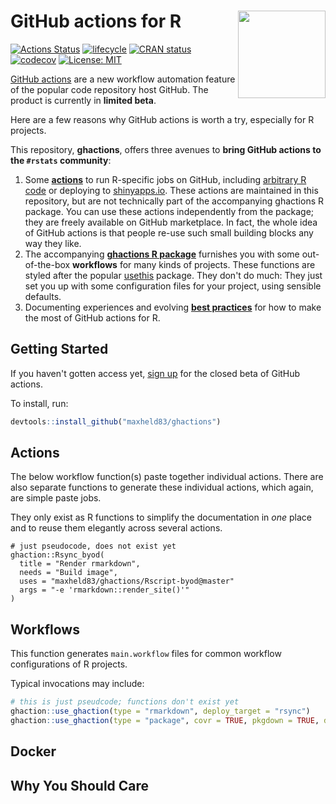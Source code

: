 # GitHub actions for R <img src="https://github.com/maxheld83/ghactions/blob/master/logo.png?raw=true" align="right" height=140/>

[![Actions Status](https://wdp9fww0r9.execute-api.us-west-2.amazonaws.com/production/badge/maxheld83/ghactions)](https://github.com/maxheld83/ghactions/actions)
[![lifecycle](https://img.shields.io/badge/lifecycle-experimental-orange.svg)](https://www.tidyverse.org/lifecycle/#experimental)
[![CRAN status](https://www.r-pkg.org/badges/version/ghactions)](https://cran.r-project.org/package=ghactions)
[![codecov](https://codecov.io/gh/maxheld83/ghactions/branch/master/graph/badge.svg)](https://codecov.io/gh/maxheld83/ghactions)
[![License: MIT](https://img.shields.io/github/license/maxheld83/ghactions.svg?style=flat)](https://opensource.org/licenses/MIT)

[GitHub actions](https://github.com/features/actions) are a new workflow automation feature of the popular code repository host GitHub.
The product is currently in **limited beta**.

Here are a few reasons why GitHub actions is worth a try, especially for R projects.

This repository, **ghactions**, offers three avenues to **bring GitHub actions to the `#rstats` community**:

1. Some [**actions**](#actions) to run R-specific jobs on GitHub, including [arbitrary R code](http://www.maxheld.de/ghactions/articles/rscript-byod.html) or deploying to [shinyapps.io](http://shinyapps.io).
  These actions are maintained in this repository, but are not technically part of the accompanying ghactions R package.
  You can use these actions independently from the package; they are freely available on GitHub marketplace.
  In fact, the whole idea of GitHub actions is that people re-use such small building blocks any way they like.
2. The accompanying [**ghactions R package**](#workflows) furnishes you with some out-of-the-box **workflows** for many kinds of projects.
  These functions are styled after the popular [usethis](http://usethis.r-lib.org) package.
  They don't do much: They just set you up with some configuration files for your project, using sensible defaults.
3. Documenting experiences and evolving [**best practices**](http://www.maxheld.de/ghactions/articles/why) for how to make the most of GitHub actions for R.
  


## Getting Started

If you haven't gotten access yet, [sign up](https://github.com/features/actions) for the closed beta of GitHub actions.

To install, run:

```r
devtools::install_github("maxheld83/ghactions")
```


## Actions

The below workflow function(s) paste together individual actions.
There are also separate functions to generate these individual actions, which again, are simple paste jobs.

They only exist as R functions to simplify the documentation in *one* place and to reuse them elegantly across several actions.


```
# just pseudocode, does not exist yet
ghaction::Rsync_byod(
  title = "Render rmarkdown", 
  needs = "Build image", 
  uses = "maxheld83/ghactions/Rscript-byod@master"
  args = "-e 'rmarkdown::render_site()'"
)
```


## Workflows

This function generates `main.workflow` files for common workflow configurations of R projects.

Typical invocations may include:

```r
# this is just pseudcode; functions don't exist yet
ghaction::use_ghaction(type = "rmarkdown", deploy_target = "rsync")
ghaction::use_ghaction(type = "package", covr = TRUE, pkgdown = TRUE, deploy_target = "ghpages")
```


## Docker



## Why You Should Care
